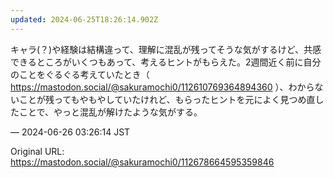 ```yaml
---
updated: 2024-06-25T18:26:14.902Z
---
```


<p>キャラ(？)や経験は結構違って、理解に混乱が残ってそうな気がするけど、共感できるところがいくつもあって、考えるヒントがもらえた。2週間近く前に自分のことをぐるぐる考えていたとき（ <a href="https://mastodon.social/@sakuramochi0/112610769364894360" target="_blank" rel="nofollow noopener noreferrer" translate="no"><span class="invisible">https://</span><span class="ellipsis">mastodon.social/@sakuramochi0/</span><span class="invisible">112610769364894360</span></a> ）、わからないことが残ってもやもやしていたけれど、もらったヒントを元によく見つめ直したことで、やっと混乱が解けたような気がする。</p>

&mdash; 2024-06-26 03:26:14 JST

Original URL: https://mastodon.social/@sakuramochi0/112678664595359846
